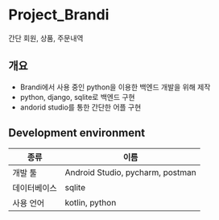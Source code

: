 # Project_Brandi
간단 회원, 상품, 주문내역

## 개요 
- Brandi에서 사용 중인 python을 이용한 백엔드 개발을 위해 제작
- python, django, sqlite로 백엔드 구현
- andorid studio를 통한 간단한 어플 구현

## Development environment
| 종류 | 이름  |
|--|--|
| 개발 툴 | Android Studio, pycharm, postman |
| 데이터베이스| sqlite |
| 사용 언어 | kotlin, python |

